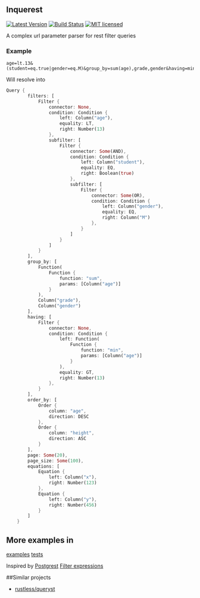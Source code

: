 ## Inquerest

[![Latest Version](https://img.shields.io/crates/v/inquerest.svg)](https://crates.io/crates/inquerest)
[![Build Status](https://travis-ci.org/ivanceras/inquerest.svg?branch=master)](https://travis-ci.org/ivanceras/inquerest)
[![MIT licensed](https://img.shields.io/badge/license-MIT-blue.svg)](./LICENSE)

A complex url parameter parser for rest filter queries

### Example

```
age=lt.13&(student=eq.true|gender=eq.M)&group_by=sum(age),grade,gender&having=min(age)=gt.13&order_by=age.desc,height.asc&page=20&page_size=100&x=123&y=456

```
Will resolve into

```rust
Query {
        filters: [
            Filter {
                connector: None,
                condition: Condition {
                    left: Column("age"),
                    equality: LT,
                    right: Number(13)
                },
                subfilter: [
                    Filter {
                        connector: Some(AND),
                        condition: Condition {
                            left: Column("student"),
                            equality: EQ,
                            right: Boolean(true)
                        },
                        subfilter: [
                            Filter {
                                connector: Some(OR),
                                condition: Condition {
                                    left: Column("gender"),
                                    equality: EQ,
                                    right: Column("M")
                                },
                            }
                        ]
                    }
                ]
            }
        ],
        group_by: [
            Function(
                Function {
                    function: "sum",
                    params: [Column("age")]
                }
            ),
            Column("grade"),
            Column("gender")
        ],
        having: [
            Filter {
                connector: None,
                condition: Condition {
                    left: Function(
                        Function {
                            function: "min",
                            params: [Column("age")]
                        }
                    ),
                    equality: GT,
                    right: Number(13)
                },
            }
        ],
        order_by: [
            Order {
                column: "age",
                direction: DESC
            },
            Order {
                column: "height",
                direction: ASC
            }
        ],
        page: Some(20),
        page_size: Some(100),
        equations: [
            Equation {
                left: Column("x"),
                right: Number(123)
            },
            Equation {
                left: Column("y"),
                right: Number(456)
            }
        ]
    }

```
## More examples in

[examples](https://github.com/ivanceras/inquerest/tree/master/examples)
[tests](https://github.com/ivanceras/inquerest/tree/master/tests)

Inspired by [Postgrest](https://github.com/begriffs/postgrest)  [Filter expressions](https://github.com/begriffs/postgrest/wiki/Routing)

##Similar projects

* [rustless/queryst](https://github.com/rustless/queryst)

